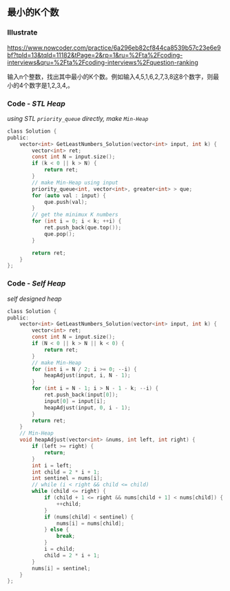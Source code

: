 ## 最小的K个数
### Illustrate
<https://www.nowcoder.com/practice/6a296eb82cf844ca8539b57c23e6e9bf?tpId=13&tqId=11182&tPage=2&rp=1&ru=%2Fta%2Fcoding-interviews&qru=%2Fta%2Fcoding-interviews%2Fquestion-ranking>

输入n个整数，找出其中最小的K个数。例如输入4,5,1,6,2,7,3,8这8个数字，则最小的4个数字是1,2,3,4,。

### Code - _STL Heap_

_using STL `priority_queue` directly, make `Min-Heap`_

```c
class Solution {
public:
    vector<int> GetLeastNumbers_Solution(vector<int> input, int k) {
        vector<int> ret;
        const int N = input.size();
        if (k < 0 || k > N) {
            return ret;
        }
        // make Min-Heap using input
        priority_queue<int, vector<int>, greater<int> > que;
        for (auto val : input) {
            que.push(val);
        }
        // get the minimux K numbers
        for (int i = 0; i < k; ++i) {
            ret.push_back(que.top());
            que.pop();
        }

        return ret;
    }
};
```

### Code - _Self Heap_

_self designed heap_

```c
class Solution {
public:
    vector<int> GetLeastNumbers_Solution(vector<int> input, int k) {
        vector<int> ret;
        const int N = input.size();
        if (N < 0 || k > N || k < 0) {
            return ret;
        }
        // make Min-Heap
        for (int i = N / 2; i >= 0; --i) {
            heapAdjust(input, i, N - 1);
        }
        for (int i = N - 1; i > N - 1 - k; --i) {
            ret.push_back(input[0]);
            input[0] = input[i];
            heapAdjust(input, 0, i - 1);
        }
        return ret;
    }
    // Min-Heap
    void heapAdjust(vector<int> &nums, int left, int right) {
        if (left >= right) {
            return;
        }
        int i = left;
        int child = 2 * i + 1;
        int sentinel = nums[i];
        // while (i < right && child <= child)
        while (child <= right) {
            if (child + 1 <= right && nums[child + 1] < nums[child]) {
                ++child;
            }
            if (nums[child] < sentinel) {
                nums[i] = nums[child];
            } else {
                break;
            }
            i = child;
            child = 2 * i + 1;
        }
        nums[i] = sentinel;
    }
};
```
